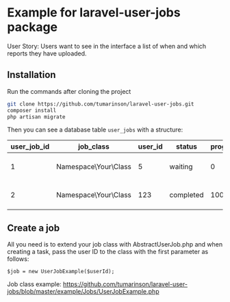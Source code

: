 # Example for laravel-user-jobs package

User Story: Users want to see in the interface a list of when and which reports they have uploaded.

## Installation

Run the commands after cloning the project
```bash
git clone https://github.com/tumarinson/laravel-user-jobs.git
composer install
php artisan migrate
```
Then you can see a database table `user_jobs` with a structure:

| user_job_id | job_class            | user_id | status    | progress | payload         | created_at          | updated_at          | deleted_at |
|-------------|----------------------|---------|-----------|----------|-----------------|---------------------|---------------------|------------|
| 1           | Namespace\Your\Class | 5       | waiting   | 0        | null            | 2022-01-01 00:00:00 | 2022-01-01 00:00:00 | null       |
| 2           | Namespace\Your\Class | 123     | completed | 100      | {"foo": "bar"}  | 2022-01-01 00:00:01 | 2022-01-01 00:12:34 | null       |


## Create a job
All you need is to extend your job class with AbstractUserJob.php and when creating a task, pass the user ID to the class with the first parameter as follows:

`$job = new UserJobExample($userId);`

Job class example: https://github.com/tumarinson/laravel-user-jobs/blob/master/example/Jobs/UserJobExample.php

